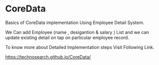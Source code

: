 # CoreData
Basics of CoreData implementation Using Employee Detail System.

We Can add Employee (name , desigantion & salary ) List and we can update existing detail on tap on particular employee record.

 To know  more about  Detailed Implementation steps Visit Following Link. 
 
 https://technosearch.github.io/CoreData/


